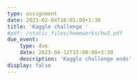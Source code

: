 ```yaml
---
type: assignment
date: 2023-02-04T16:01:00+1:30
title: 'Kaggle challenge '
#pdf: /static_files/homeworks/hw3.pdf
due_event: 
    type: due
    date: 2023-04-12T15:00:00+3:30
    description: 'Kaggle challenge ends'
display: false
---
```

